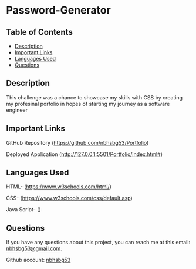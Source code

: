 # Password-Generator

## Table of Contents

* [Description](#description)
* [Important Links](#important-links)
* [Languages Used](#languages-used)
* [Questions](#questions)

## Description

This challenge was a chance to showcase my skills with CSS by creating my profesinal porfolio in hopes of starting my journey as a software engineer



## Important Links
GitHub Repository
(https://github.com/nbhsbg53/Portfolio)

Deployed Application
(http://127.0.0.1:5501/Portfolio/index.html#)



## Languages Used

HTML- (https://www.w3schools.com/html/)

CSS- (https://www.w3schools.com/css/default.asp)

Java Script- ()

## Questions

If you have any questions about this project, you can reach me at this email: nbhsbg53@gmail.com.

Github account: [nbhsbg53](https://github.com/nbhsbg53)